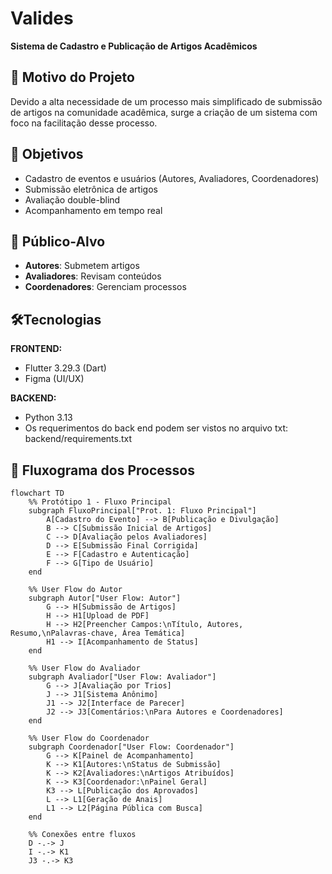# Valides  
**Sistema de Cadastro e Publicação de Artigos Acadêmicos**  

## 📌 Motivo do Projeto  
Devido a alta necessidade de um processo mais simplificado de submissão de artigos na comunidade acadêmica, surge a criação de um sistema com foco na facilitação desse processo.  

## 🎯 Objetivos  
- Cadastro de eventos e usuários (Autores, Avaliadores, Coordenadores)  
- Submissão eletrônica de artigos  
- Avaliação double-blind  
- Acompanhamento em tempo real  

## 👥 Público-Alvo  
- **Autores**: Submetem artigos  
- **Avaliadores**: Revisam conteúdos  
- **Coordenadores**: Gerenciam processos  

## 🛠️Tecnologias
**FRONTEND:**
- Flutter 3.29.3 (Dart)
- Figma (UI/UX)

**BACKEND:**
- Python 3.13 
- Os requerimentos do back end podem ser vistos no arquivo txt:
	backend/requirements.txt

## 🔄 Fluxograma dos Processos

```mermaid
flowchart TD
    %% Protótipo 1 - Fluxo Principal
    subgraph FluxoPrincipal["Prot. 1: Fluxo Principal"]
        A[Cadastro do Evento] --> B[Publicação e Divulgação]
        B --> C[Submissão Inicial de Artigos]
        C --> D[Avaliação pelos Avaliadores]
        D --> E[Submissão Final Corrigida]
        E --> F[Cadastro e Autenticação]
        F --> G[Tipo de Usuário]
    end

    %% User Flow do Autor
    subgraph Autor["User Flow: Autor"]
        G --> H[Submissão de Artigos]
        H --> H1[Upload de PDF]
        H --> H2[Preencher Campos:\nTítulo, Autores, Resumo,\nPalavras-chave, Área Temática]
        H1 --> I[Acompanhamento de Status]
    end

    %% User Flow do Avaliador
    subgraph Avaliador["User Flow: Avaliador"]
        G --> J[Avaliação por Trios]
        J --> J1[Sistema Anônimo]
        J1 --> J2[Interface de Parecer]
        J2 --> J3[Comentários:\nPara Autores e Coordenadores]
    end

    %% User Flow do Coordenador
    subgraph Coordenador["User Flow: Coordenador"]
        G --> K[Painel de Acompanhamento]
        K --> K1[Autores:\nStatus de Submissão]
        K --> K2[Avaliadores:\nArtigos Atribuídos]
        K --> K3[Coordenador:\nPainel Geral]
        K3 --> L[Publicação dos Aprovados]
        L --> L1[Geração de Anais]
        L1 --> L2[Página Pública com Busca]
    end

    %% Conexões entre fluxos
    D -.-> J
    I -.-> K1
    J3 -.-> K3

